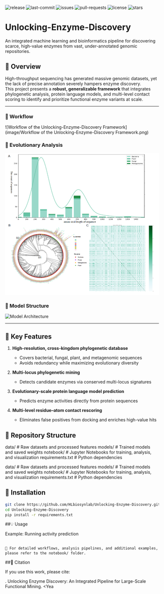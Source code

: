 ![release](https://img.shields.io/github/v/release/HLbiosynlab/Unlocking-Enzyme-Discovery)
![last-commit](https://img.shields.io/github/last-commit/HLbiosynlab/Unlocking-Enzyme-Discovery)
![issues](https://img.shields.io/github/issues/HLbiosynlab/Unlocking-Enzyme-Discovery)
![pull-requests](https://img.shields.io/github/issues-pr/HLbiosynlab/Unlocking-Enzyme-Discovery)
![license](https://img.shields.io/github/license/HLbiosynlab/Unlocking-Enzyme-Discovery)
![stars](https://img.shields.io/github/stars/HLbiosynlab/Unlocking-Enzyme-Discovery?style=social)

# Unlocking-Enzyme-Discovery

An integrated machine learning and bioinformatics pipeline for discovering scarce, high-value enzymes from vast, under-annotated genomic repositories.

## 📌 Overview
High-throughput sequencing has generated massive genomic datasets, yet the lack of precise annotation severely hampers enzyme discovery.  
This project presents a **robust, generalizable framework** that integrates phylogenetic analysis, protein language models, and multi-level contact scoring to identify and prioritize functional enzyme variants at scale.

---

### 🔄 Workflow
![Workflow of the Unlocking-Enzyme-Discovery Framework](image/Workflow of the Unlocking-Enzyme-Discovery Framework.png)

### 🌳 Evolutionary Analysis
![Evolutionary_Phylogenetic_Tree](image/Evolutionary_Phylogenetic_Tree.png)

### 🧠 Model Structure
![Model Architecture](image/Model_Architecture.png.png)

---

## 🔬 Key Features
1. **High-resolution, cross-kingdom phylogenetic database**  
   - Covers bacterial, fungal, plant, and metagenomic sequences  
   - Avoids redundancy while maximizing evolutionary diversity  

2. **Multi-locus phylogenetic mining**  
   - Detects candidate enzymes via conserved multi-locus signatures  

3. **Evolutionary-scale protein language model prediction**  
   - Predicts enzyme activities directly from protein sequences  

4. **Multi-level residue–atom contact rescoring**  
   - Eliminates false positives from docking and enriches high-value hits  

## 📂 Repository Structure

data/ # Raw datasets and processed features
models/ # Trained models and saved weights
notebook/ # Jupyter Notebooks for training, analysis, and visualization
requirements.txt # Python dependencies

data/ # Raw datasets and processed features
models/ # Trained models and saved weights
notebook/ # Jupyter Notebooks for training, analysis, and visualization
requirements.txt # Python dependencies


## 🚀 Installation
```bash
git clone https://github.com/HLbiosynlab/Unlocking-Enzyme-Discovery.git
cd Unlocking-Enzyme-Discovery
pip install -r requirements.txt
```

##💡 Usage

Example: Running activity prediction
```

📓 For detailed workflows, analysis pipelines, and additional examples, please refer to the notebook/ folder.

```
##📜 Citation

If you use this work, please cite:

<Authors>. Unlocking Enzyme Discovery: An Integrated Pipeline for Large-Scale Functional Mining. <Yea
